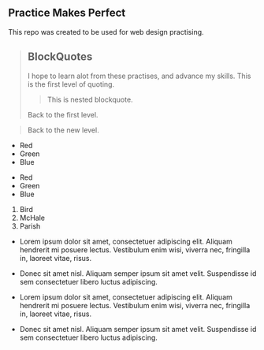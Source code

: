 ## Practice Makes Perfect
This repo was created to be used for web design practising.

> ## BlockQuotes
> I hope to learn alot from these practises,
and advance my skills.
> This is the first level of quoting.
>
> > This is nested blockquote.
>
> Back to the first level.

> Back to the new level.

*   Red
*   Green
*   Blue

-   Red
-   Green
-   Blue

1.  Bird
2.  McHale
3.  Parish

*   Lorem ipsum dolor sit amet, consectetuer adipiscing elit.
    Aliquam hendrerit mi posuere lectus. Vestibulum enim wisi,
    viverra nec, fringilla in, laoreet vitae, risus.
*   Donec sit amet nisl. Aliquam semper ipsum sit amet velit.
    Suspendisse id sem consectetuer libero luctus adipiscing.

*   Lorem ipsum dolor sit amet, consectetuer adipiscing elit.
Aliquam hendrerit mi posuere lectus. Vestibulum enim wisi,
viverra nec, fringilla in, laoreet vitae, risus.
*   Donec sit amet nisl. Aliquam semper ipsum sit amet velit.
Suspendisse id sem consectetuer libero luctus adipiscing.    